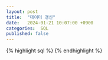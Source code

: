 ```yaml
---
layout: post
title:  "데이터 갱신"
date:   2024-01-21 10:07:00 +0900
categories:  SQL
published: false
---
```


{% highlight sql %}
{% endhighlight %}